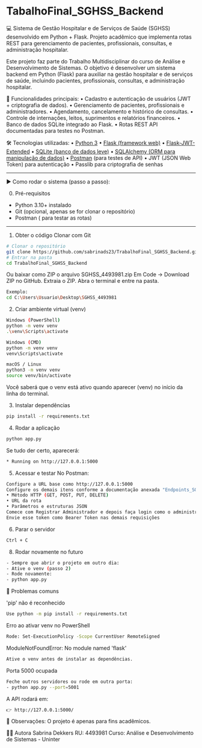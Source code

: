 # TabalhoFinal_SGHSS_Backend
💻 Sistema de Gestão Hospitalar e de Serviços de Saúde (SGHSS) desenvolvido em Python + Flask. Projeto acadêmico que implementa rotas REST para gerenciamento de pacientes, profissionais, consultas, e administração hospitalar.

Este projeto faz parte do Trabalho Multidisciplinar do curso de Análise e Desenvolvimento de Sistemas.
O objetivo é desenvolver um sistema backend em Python (Flask) para auxiliar na gestão hospitalar e de serviços de saúde, incluindo pacientes, profissionais, consultas, e administração hospitalar.

🚀 Funcionalidades principais:
• Cadastro e autenticação de usuários (JWT + criptografia de dados).
• Gerenciamento de pacientes, profissionais e administradores.
• Agendamento, cancelamento e histórico de consultas.
• Controle de internações, leitos, suprimentos e relatórios financeiros.
• Banco de dados SQLite integrado ao Flask.
• Rotas REST API documentadas para testes no Postman.

🛠️ Tecnologias utilizadas:
• [Python 3](https://www.python.org/)
• [Flask (framework web)](https://flask.palletsprojects.com/)
• [Flask-JWT-Extended](https://flask-jwt-extended.readthedocs.io/)
• [SQLite (banco de dados leve)](https://www.sqlite.org/index.html)
• [SQLAlchemy (ORM para manipulação de dados)](https://www.sqlalchemy.org/)
• [Postman](https://www.postman.com/) (para testes de API)
• JWT (JSON Web Token) para autenticação
• Passlib para criptografia de senhas

---

▶️ Como rodar o sistema (passo a passo):

0) Pré-requisitos
- Python 3.10+ instalado  
- Git (opcional, apenas se for clonar o repositório)  
- Postman ( para testar as rotas)

---

1) Obter o código
Clonar com Git
```bash
# Clonar o repositório
git clone https://github.com/sabrinads23/TrabalhoFinal_SGHSS_Backend.git
# Entrar na pasta
cd TrabalhoFinal_SGHSS_Backend
```
Ou baixar como ZIP o arquivo SGHSS_4493981.zip
Em Code → Download ZIP no GitHub.
Extraia o ZIP.
Abra o terminal e entre na pasta.
```bash
Exemplo:
cd C:\Users\Usuario\Desktop\SGHSS_4493981
```
2) Criar ambiente virtual (venv)
```bash
Windows (PowerShell)
python -m venv venv
.\venv\Scripts\activate

Windows (CMD)
python -m venv venv
venv\Scripts\activate

macOS / Linux
python3 -m venv venv
source venv/bin/activate
```
Você saberá que o venv está ativo quando aparecer (venv) no início da linha do terminal.

3) Instalar dependências
```bash
pip install -r requirements.txt
```

4) Rodar a aplicação
```bash
python app.py
```
Se tudo der certo, aparecerá:
```bash
* Running on http://127.0.0.1:5000
```
5) Acessar e testar
No Postman:
```bash
Configure a URL base como http://127.0.0.1:5000
Configure os demais itens conforme a documentação anexada "Endpoints_SGHSS"
• Método HTTP (GET, POST, PUT, DELETE) 
• URL da rota 
• Parâmetros e estruturas JSON 
Comece com Registrar Administrador e depois faça login como o administrador criado para pegar o token JWT
Envie esse token como Bearer Token nas demais requisições
```
6) Parar o servidor
```bash
Ctrl + C
```
8) Rodar novamente no futuro
```bash
- Sempre que abrir o projeto em outro dia:
- Ative o venv (passo 2)
- Rode novamente:
- python app.py
```
🔧 Problemas comuns

'pip' não é reconhecido
```bash
Use python -m pip install -r requirements.txt
```
Erro ao ativar venv no PowerShell
```bash
Rode: Set-ExecutionPolicy -Scope CurrentUser RemoteSigned
```
ModuleNotFoundError: No module named 'flask'
```bash
Ative o venv antes de instalar as dependências.
```
Porta 5000 ocupada
```bash
Feche outros servidores ou rode em outra porta:
- python app.py --port=5001
```
A API rodará em:
```bash
👉 http://127.0.0.1:5000/
```
📌 Observações:
O projeto é apenas para fins acadêmicos.


👩‍💻 Autora
Sabrina Dekkers
RU: 4493981
Curso: Análise e Desenvolvimento de Sistemas - Uninter

